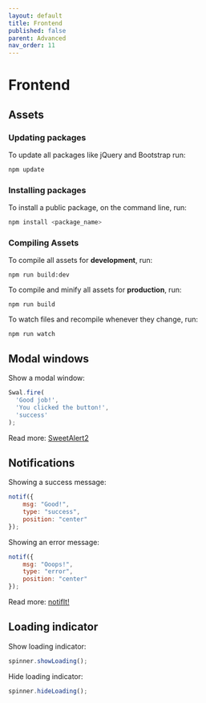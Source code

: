 ```yaml
---
layout: default
title: Frontend
published: false
parent: Advanced
nav_order: 11
---
```


# Frontend

## Assets

### Updating packages

To update all packages like jQuery and Bootstrap run:

```bash
npm update
```

### Installing packages

To install a public package, on the command line, run:

```bash
npm install <package_name>
```

### Compiling Assets

To compile all assets for **development**, run:

```
npm run build:dev
```

To compile and minify all assets for **production**, run:

```
npm run build
```

To watch files and recompile whenever they change, run:

```
npm run watch
```

## Modal windows

Show a modal window:

```js
Swal.fire(
  'Good job!',
  'You clicked the button!',
  'success'
);
```

Read more: [SweetAlert2](https://sweetalert2.github.io/)

## Notifications

Showing a success message:

```js
notif({
    msg: "Good!",
    type: "success",
    position: "center"
});
```

Showing an error message:

```js
notif({
    msg: "Ooops!",
    type: "error",
    position: "center"
});
```

Read more: [notifIt!](https://github.com/naoxink/notifit-2)

## Loading indicator

Show loading indicator:

```js
spinner.showLoading();
```

Hide loading indicator:

```js
spinner.hideLoading();
```
